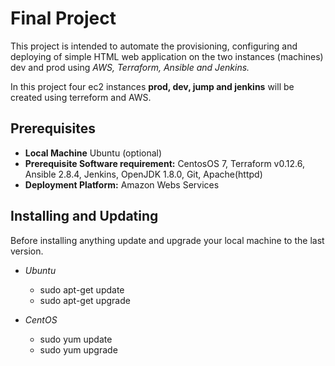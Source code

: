 # Final Project
This project is intended to automate the provisioning, configuring and deploying of simple HTML web application on the two instances (machines) dev and prod using _AWS, Terraform, Ansible and Jenkins._

In this project four ec2 instances __prod, dev, jump and jenkins__ will be created using terreform and AWS.

## Prerequisites
* __Local Machine__ Ubuntu (optional)
* __Prerequisite Software requirement:__ CentosOS 7, Terraform v0.12.6, Ansible 2.8.4, Jenkins, OpenJDK 1.8.0, Git, Apache(httpd)
* __Deployment Platform:__ Amazon Webs Services

## Installing and Updating 
Before installing anything update and upgrade your local machine to the last version.
 
 * _Ubuntu_
   * sudo apt-get update
   * sudo apt-get upgrade
  
 * _CentOS_
   * sudo yum update
   * sudo yum upgrade
